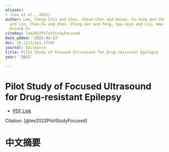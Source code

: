 ```yaml
---
aliases:
- (Lee et al., 2022)
author: Lee, Cheng‐Chia and Chou, Chien‐Chen and Hsiao, Fu‐Jung and Chen, Yi‐Hsiu
  and Lin, Chun‐Fu and Chen, Ching‐Jen and Peng, Syu‐Jyun and Liu, Hao‐Li and Yu,
  Hsiang‐Yu
citekey: lee2022PilotStudyFocused
date_added: '2025-03-23'
doi: 10.1111/epi.17105
journal: Epilepsia
title: Pilot Study of Focused Ultrasound for Drug‐resistant Epilepsy
year: '2022'

---
```

# Pilot Study of Focused Ultrasound for Drug‐resistant Epilepsy
- [PDF Link](zotero://open-pdf/library/items/8I8KSCNL)

Citation: [@lee2022PilotStudyFocused]

# 中文摘要
